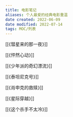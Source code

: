 ```yaml
---
title: 电影笔记
aliases: 个人最爱的经典电影重温
date created: 2022-06-09
date modified: 2022-07-14
tags: MOC/列表
---
```


[[《彗星来的那一夜》]]

[[《怦然心动》]]

[[《少年派的奇幻漂流》]]

[[《泰坦尼克号》]]

[[《肖申克的救赎》]]

[[《星际穿越》]]

[[《这个杀手不太冷》]]
